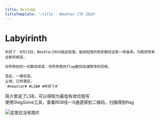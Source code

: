 ```yaml
---
title: WriteUp
titleTemplate: ':title - NewStar CTF 2024'
---
```


# Labyirinth

```plaintext
听好了：9月23日，NewStar2024就此陷落。每抹陷落的色彩都将迎来一场漩涡，为题目带来全新的蜕变。

你所熟知的一切都将改变，你所熟悉的flag都将加诸隐写的历练。

至此，一锤定音。
尘埃，已然落定。
`#newstar# #LSB# #听好了#`
```

简介里说了LSB，可以得知为最低有效位隐写  
使用StegSolve工具，查看RGB任一0通道得到二维码，扫描得到flag

![这里应当有图片](/assets/images/wp/2024/week1/misc/labyrinth_1.png)

